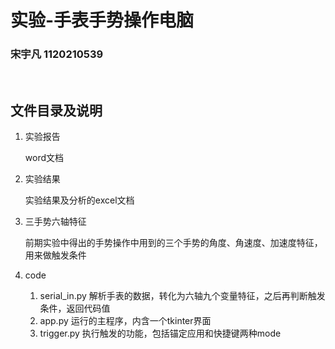 # 实验-手表手势操作电脑

### 宋宇凡 1120210539

<br>

## 文件目录及说明

1. 实验报告

    word文档
2. 实验结果

    实验结果及分析的excel文档
3. 三手势六轴特征

    前期实验中得出的手势操作中用到的三个手势的角度、角速度、加速度特征，用来做触发条件

4. code
   1. serial_in.py 解析手表的数据，转化为六轴九个变量特征，之后再判断触发条件，返回代码值
   2. app.py 运行的主程序，内含一个tkinter界面
   3. trigger.py 执行触发的功能，包括锚定应用和快捷键两种mode

